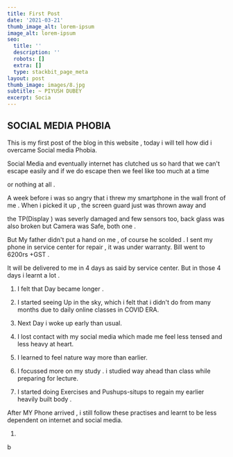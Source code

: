 ```yaml
---
title: First Post
date: '2021-03-21'
thumb_image_alt: lorem-ipsum
image_alt: lorem-ipsum
seo:
  title: ''
  description: ''
  robots: []
  extra: []
  type: stackbit_page_meta
layout: post
thumb_image: images/8.jpg
subtitle: ~ PIYUSH DUBEY
excerpt: Socia
---
```

## SOCIAL MEDIA PHOBIA

This is my first post of the blog in this website , today i will tell how did i overcame Social media Phobia.

Social Media and eventually internet has clutched us so hard that we can't escape easily and if we do  escape then we feel like too much at a time

 or nothing at all .

A week before i was so angry that i threw my smartphone in the wall front of me . When i picked it up , the screen guard just was thrown away and

the TP(Display ) was severly damaged and few sensors too, back glass was also broken but Camera was Safe, both one .

But My father didn't put a hand on me ,  of course he scolded . I sent my phone in service center for repair , it was under warranty. Bill went to 6200rs +GST . 

It will be delivered to me in 4 days as said by service center.  But in those 4 days i learnt a lot .

1.   I felt that Day became longer .

2.   I started seeing Up in the sky, which i felt that i didn't do from many months due to daily online classes in COVID ERA.

3.  Next Day i woke up early than usual.

4.  I lost contact with my social media which made me feel less tensed and less heavy at heart.

5.  I learned to feel nature way more than earlier.

6.  I focussed more on my study . i studied way ahead than class while preparing for lecture.

7.  I started doing Exercises and Pushups-situps to regain my  earlier heavily built body .

After MY Phone arrived , i still follow these practises and learnt to be less dependent on internet and social media.

1.

b

